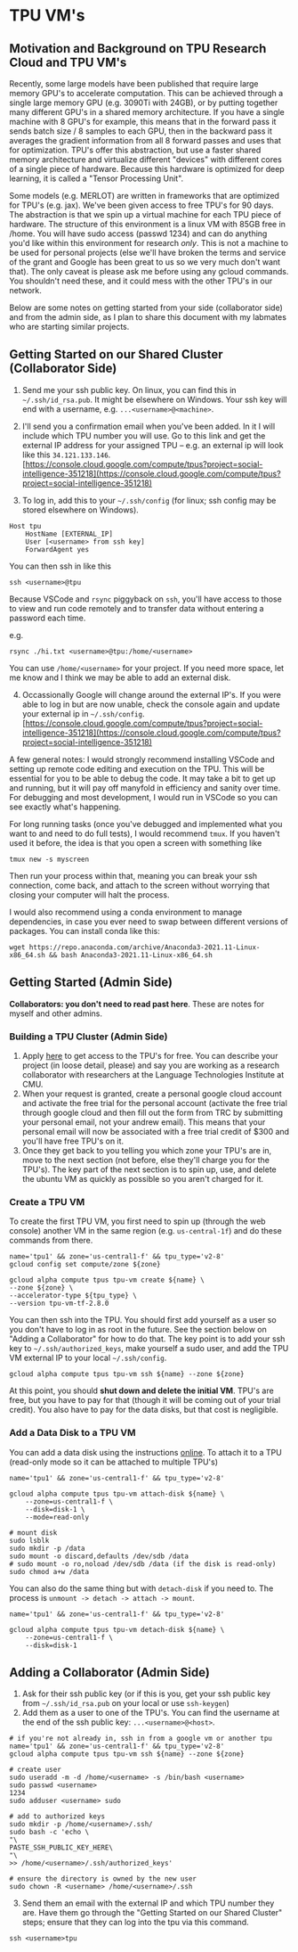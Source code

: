 # TPU VM's
## Motivation and Background on TPU Research Cloud and TPU VM's
Recently, some large models have been published that require large memory GPU's to accelerate computation.  This can be achieved through a single large memory GPU (e.g. 3090Ti with 24GB), or by putting together many different GPU's in a shared memory architecture. If you have a single machine with 8 GPU's for example, this means that in the forward pass it sends batch size / 8 samples to each GPU, then in the backward pass it averages the gradient information from all 8 forward passes and uses that for optimization. TPU's offer this abstraction, but use a faster shared memory architecture and virtualize different "devices" with different cores of a single piece of hardware.  Because this hardware is optimized for deep learning, it is called a "Tensor Processing Unit".

Some models (e.g. MERLOT) are written in frameworks that are optimized for TPU's (e.g. jax).  We've been given access to free TPU's for 90 days.  The abstraction is that we spin up a virtual machine for each TPU piece of hardware. The structure of this environment is a linux VM with 85GB free in /home.  You will have sudo access (passwd 1234) and can do anything you'd like within this environment for research *only*. This is not a machine to be used for personal projects (else we'll have broken the terms and service of the grant and Google has been great to us so we very much don't want that). The only caveat is please ask me before using any gcloud commands. You shouldn't need these, and it could mess with the other TPU's in our network.

Below are some notes on getting started from your side (collaborator side) and from the admin side, as I plan to share this document with my labmates who are starting similar projects.

## Getting Started on our Shared Cluster (Collaborator Side)
1. Send me your ssh public key.  On linux, you can find this in `~/.ssh/id_rsa.pub`.  It might be elsewhere on Windows. Your ssh key will end with a username, e.g. `...<username>@<machine>`.
2. I'll send you a confirmation email when you've been added.  In it I will include which TPU number you will use. Go to this link and get the external IP address for your assigned TPU – e.g. an external ip will look like this `34.121.133.146`.
[https://console.cloud.google.com/compute/tpus?project=social-intelligence-351218](https://console.cloud.google.com/compute/tpus?project=social-intelligence-351218)

3. To log in, add this to your `~/.ssh/config` (for linux; ssh config may be stored elsewhere on Windows).
```
Host tpu
    HostName [EXTERNAL_IP]
    User [<username> from ssh key]
    ForwardAgent yes
```

You can then ssh in like this
```
ssh <username>@tpu
```

Because VSCode and `rsync` piggyback on `ssh`, you'll have access to those to view and run code remotely and to transfer data without entering a password each time.

e.g.
```
rsync ./hi.txt <username>@tpu:/home/<username>
```

You can use `/home/<username>` for your project.  If you need more space, let me know and I think we may be able to add an external disk.

4. Occassionally Google will change around the external IP's. If you were able to log in but are now unable, check the console again and update your external ip in `~/.ssh/config`.
[https://console.cloud.google.com/compute/tpus?project=social-intelligence-351218](https://console.cloud.google.com/compute/tpus?project=social-intelligence-351218)

A few general notes: I would strongly recommend installing VSCode and setting up remote code editing and execution on the TPU.  This will be essential for you to be able to debug the code.  It may take a bit to get up and running, but it will pay off manyfold in efficiency and sanity over time.  For debugging and most development, I would run in VSCode so you can see exactly what's happening.  

For long running tasks (once you've debugged and implemented what you want to and need to do full tests), I would recommend `tmux`.  If you haven't used it before, the idea is that you open a screen with something like
```
tmux new -s myscreen
```

Then run your process within that, meaning you can break your ssh connection, come back, and attach to the screen without worrying that closing your computer will halt the process.

I would also recommend using a conda environment to manage dependencies, in case you ever need to swap between different versions of packages. You can install conda like this:
```
wget https://repo.anaconda.com/archive/Anaconda3-2021.11-Linux-x86_64.sh && bash Anaconda3-2021.11-Linux-x86_64.sh
```

## Getting Started (Admin Side)
**Collaborators: you don't need to read past here**.  These are notes for myself and other admins.

### Building a TPU Cluster (Admin Side)
1. Apply [here](https://sites.research.google/trc/about/) to get access to the TPU's for free. You can describe your project (in loose detail, please) and say you are working as a research collaborator with researchers at the Language Technologies Institute at CMU.
2. When your request is granted, create a personal google cloud account and activate the free trial for the personal account (activate the free trial through google cloud and then fill out the form from TRC by submitting your personal email, not your andrew email).  This means that your personal email will now be associated with a free trial credit of $300 and you'll have free TPU's on it.
3. Once they get back to you telling you which zone your TPU's are in, move to the next section (not before, else they'll charge you for the TPU's). The key part of the next section is to spin up, use, and delete the ubuntu VM as quickly as possible so you aren't charged for it.

### Create a TPU VM
To create the first TPU VM, you first need to spin up (through the web console) another VM in the same region (e.g. `us-central-1f`) and do these commands from there.
```
name='tpu1' && zone='us-central1-f' && tpu_type='v2-8'
gcloud config set compute/zone ${zone}

gcloud alpha compute tpus tpu-vm create ${name} \
--zone ${zone} \
--accelerator-type ${tpu_type} \
--version tpu-vm-tf-2.8.0
```

You can then ssh into the TPU.  You should first add yourself as a user so you don't have to log in as root in the future.  See the section below on "Adding a Collaborator" for how to do that. The key point is to add your ssh key to `~/.ssh/authorized_keys`, make yourself a sudo user, and add the TPU VM external IP to your local `~/.ssh/config`.
```
gcloud alpha compute tpus tpu-vm ssh ${name} --zone ${zone}
```

At this point, you should **shut down and delete the initial VM**.  TPU's are free, but you have to pay for that (though it will be coming out of your trial credit).  You also have to pay for the data disks, but that cost is negligible.

### Add a Data Disk to a TPU VM
You can add a data disk using the instructions [online](https://cloud.google.com/compute/docs/disks/add-persistent-disk).  To attach it to a TPU (read-only mode so it can be attached to multiple TPU's)
```
name='tpu1' && zone='us-central1-f' && tpu_type='v2-8'

gcloud alpha compute tpus tpu-vm attach-disk ${name} \
    --zone=us-central1-f \
    --disk=disk-1 \
    --mode=read-only

# mount disk
sudo lsblk
sudo mkdir -p /data
sudo mount -o discard,defaults /dev/sdb /data
# sudo mount -o ro,noload /dev/sdb /data (if the disk is read-only)
sudo chmod a+w /data
```

You can also do the same thing but with `detach-disk` if you need to. The process is `unmount -> detach -> attach -> mount`.

```
name='tpu1' && zone='us-central1-f' && tpu_type='v2-8'

gcloud alpha compute tpus tpu-vm detach-disk ${name} \
    --zone=us-central1-f \
    --disk=disk-1 
```



## Adding a Collaborator (Admin Side)
1. Ask for their ssh public key (or if this is you, get your ssh public key from `~/.ssh/id_rsa.pub` on your local or use `ssh-keygen`)
2. Add them as a user to one of the TPU's. You can find the username at the end of the ssh public key: `...<username>@<host>`. 

```
# if you're not already in, ssh in from a google vm or another tpu
name='tpu1' && zone='us-central1-f' && tpu_type='v2-8'
gcloud alpha compute tpus tpu-vm ssh ${name} --zone ${zone}

# create user
sudo useradd -m -d /home/<username> -s /bin/bash <username>
sudo passwd <username>
1234
sudo adduser <username> sudo

# add to authorized keys
sudo mkdir -p /home/<username>/.ssh/
sudo bash -c 'echo \
"\
PASTE_SSH_PUBLIC_KEY_HERE\
"\
>> /home/<username>/.ssh/authorized_keys'

# ensure the directory is owned by the new user
sudo chown -R <username> /home/<username>/.ssh
```

3. Send them an email with the external IP and which TPU number they are. Have them go through the "Getting Started on our Shared Cluster" steps; ensure that they can log into the tpu via this command.
```
ssh <username>tpu
```

